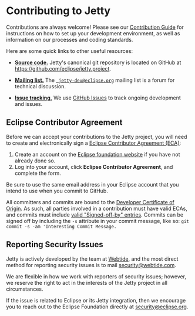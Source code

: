 Contributing to Jetty
=====================

Contributions are always welcome!
Please see our [Contribution Guide](https://www.eclipse.org/jetty/documentation/current/advanced-contributing.html) for instructions on how to set up your development environment, as well as information on our processes and coding standards.

Here are some quick links to other useful resources:

* [**Source code.**](https://github.com/eclipse/jetty.project) Jetty's canonical git repository is located on GitHub at https://github.com/eclipse/jetty.project.

* [**Mailing list.**](https://dev.eclipse.org/mailman/listinfo/jetty-dev) The [` jetty-dev@eclipse.org`](https://dev.eclipse.org/mailman/listinfo/jetty-dev) mailing list is a forum for technical discussion.

* [**Issue tracking.**](https://github.com/eclipse/jetty.project/issues) We use [GitHub Issues](https://github.com/eclipse/jetty.project/issues) to track ongoing development and issues.


Eclipse Contributor Agreement
------------------------------
Before we can accept your contributions to the Jetty project, you will need to create and electronically sign a [Eclipse Contributor Agreement (ECA)](http://www.eclipse.org/legal/ecafaq.php):

1. Create an account on the [Eclipse foundation website](https://accounts.eclipse.org/user/login/) if you have not already done so.
2. Log into your account, click **Eclipse Contributor Agreement**, and complete the form.

Be sure to use the same email address in your Eclipse account that you intend to use when you commit to GitHub.

All committers and commits are bound to the [Developer Certificate of Origin](https://www.eclipse.org/legal/DCO.php).
As such, all parties involved in a contribution must have valid ECAs, and commits must include [valid "Signed-off-by" entries](https://wiki.eclipse.org/Development_Resources/Contributing_via_Git).
Commits can be signed off by including the `-s` attribute in your commit message, like so: `git commit -s -am 'Interesting Commit Message.`


Reporting Security Issues
-------------------------
Jetty is actively developed by the team at [Webtide](https://webtide.com/), and the most direct method for reporting security issues is to mail [security@webtide.com](mailto:security@webtide.com).

We are flexible in how we work with reporters of security issues; however, we reserve the right to act in the interests of the Jetty project in all circumstances.

If the issue is related to Eclipse or its Jetty integration, then we encourage you to reach out to the Eclipse Foundation directly at [security@eclipse.org](mailto:security@eclipse.org).
